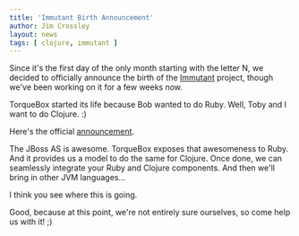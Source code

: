 ```yaml
---
title: 'Immutant Birth Announcement'
author: Jim Crossley
layout: news
tags: [ clojure, immutant ]
---
```


[Immutant]: http://immutant.org/
[announcement]: http://immutant.org/news/2011/11/01/announcing/

Since it's the first day of the only month starting with the letter N,
we decided to officially announce the birth of the [Immutant] project,
though we've been working on it for a few weeks now.

TorqueBox started its life because Bob wanted to do Ruby. Well, Toby
and I want to do Clojure. :)

Here's the official [announcement].

The JBoss AS is awesome. TorqueBox exposes that awesomeness to
Ruby. And it provides us a model to do the same for Clojure. Once
done, we can seamlessly integrate your Ruby and Clojure
components. And then we'll bring in other JVM languages...

I think you see where this is going.

Good, because at this point, we're not entirely sure ourselves, so
come help us with it! ;)

